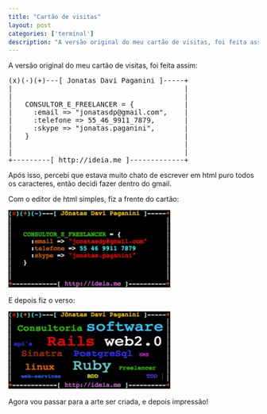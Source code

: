```yaml
---
title: "Cartão de visitas"
layout: post
categories: ['terminal']
description: "A versão original do meu cartão de visitas, foi feita assim:"
---
```

A versão original do meu cartão de visitas, foi feita assim:

<div><pre class="prettyprint">
(x)(-)(+)---[ Jonatas Davi Paganini ]-----+
|                                         |  
|                                         |  
|   CONSULTOR_E_FREELANCER = {            |
|     :email => "jonatasdp@gmail.com",    |
|     :telefone => 55_46_9911_7879,       |
|     :skype => "jonatas.paganini",       |
|   }                                     |
|                                         |
|                                         |
+---------[ http://ideia.me ]-------------+
</pre></div>

Após isso, percebi que estava muito chato de escrever em html puro todos os caracteres, então decidi fazer dentro do gmail.

Com o editor de html simples, fiz a frente do cartão:

![frente]


E depois fiz o verso:

![verso]

Agora vou passar para a arte ser criada, e depois impressão!

[frente]: /images/cartao-frente.jpg
[verso]: /images/cartao-verso.jpg
